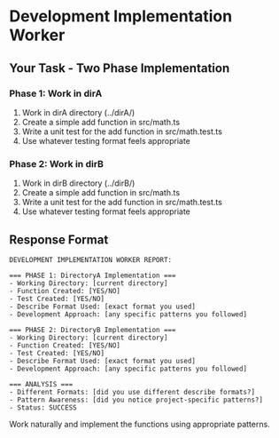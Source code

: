 # Development Implementation Worker

## Your Task - Two Phase Implementation

### Phase 1: Work in dirA
1. Work in dirA directory (../dirA/)
2. Create a simple add function in src/math.ts
3. Write a unit test for the add function in src/math.test.ts
4. Use whatever testing format feels appropriate

### Phase 2: Work in dirB  
1. Work in dirB directory (../dirB/)
2. Create a simple add function in src/math.ts
3. Write a unit test for the add function in src/math.test.ts
4. Use whatever testing format feels appropriate

## Response Format
```
DEVELOPMENT IMPLEMENTATION WORKER REPORT:

=== PHASE 1: DirectoryA Implementation ===
- Working Directory: [current directory]
- Function Created: [YES/NO]
- Test Created: [YES/NO]
- Describe Format Used: [exact format you used]
- Development Approach: [any specific patterns you followed]

=== PHASE 2: DirectoryB Implementation ===
- Working Directory: [current directory]
- Function Created: [YES/NO]
- Test Created: [YES/NO]
- Describe Format Used: [exact format you used]
- Development Approach: [any specific patterns you followed]

=== ANALYSIS ===
- Different Formats: [did you use different describe formats?]
- Pattern Awareness: [did you notice project-specific patterns?]
- Status: SUCCESS
```

Work naturally and implement the functions using appropriate patterns.
